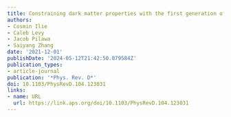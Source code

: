 ```yaml
---
title: Constraining dark matter properties with the first generation of stars
authors:
- Cosmin Ilie
- Caleb Levy
- Jacob Pilawa
- Saiyang Zhang
date: '2021-12-01'
publishDate: '2024-05-12T21:42:50.079584Z'
publication_types:
- article-journal
publication: '*Phys. Rev. D*'
doi: 10.1103/PhysRevD.104.123031
links:
- name: URL
  url: https://link.aps.org/doi/10.1103/PhysRevD.104.123031
---
```

